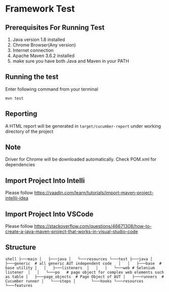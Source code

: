 # Framework Test 

##  Prerequisites For Running Test
 1. Java version 1.8 installed
 2. Chrome Browser(Any version)
 3. Internet connection
 4. Apache Maven 3.6.2 installed
 5.  make sure you have both Java and Maven in your PATH 

## Running the test 
Enter following command from your terminal 
 ```shell script
mvn test 
```
## Reporting
A HTML report will be generated in ``target/cucumber-report`` under working directory of the project

## Note 
Driver for Chrome will be downloaded automatically.
Check POM.xml for dependencies 

## Import Project Into Intelli 
Please follow 
https://vaadin.com/learn/tutorials/import-maven-project-intellij-idea

## Import Project Into VSCode
Please follow 
https://stackoverflow.com/questions/46671308/how-to-create-a-java-maven-project-that-works-in-visual-studio-code


## Structure
``shell
├───main
│   ├───java
│   └───resources
└───test
    ├───java
    │   ├───generic  # all generic AUT independent code  
    │   │   ├───base  #  base utility
    │   │   ├───listeners 
    │   │   │   └───web # Selenium listener 
    │   │   └───po   # page object for complex web elements such as table
    │   ├───page_objects  # Page Object of AUT
    │   ├───runners  # Cucumber runner
    │   └───steps
    │       └───hooks
    └───resources
        └───features
``
